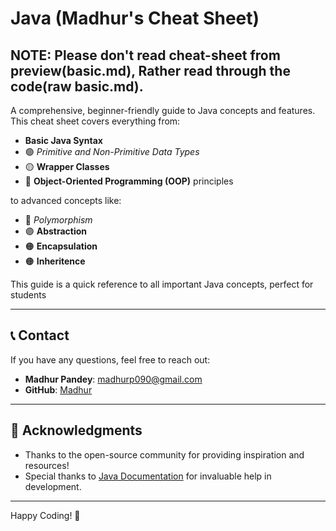 # **Java (Madhur's Cheat Sheet)**

## NOTE: Please don't read cheat-sheet from preview(basic.md), Rather read through the code(raw basic.md).

A comprehensive, beginner-friendly guide to Java concepts and features.  
This cheat sheet covers everything from:

- **Basic Java Syntax**
- 🟢 *Primitive and Non-Primitive Data Types*
- 🟡 **Wrapper Classes**
- 🔵 **Object-Oriented Programming (OOP)** principles

to advanced concepts like:

- 🔴 *Polymorphism*
- 🟣 **Abstraction**
- 🟠 **Encapsulation**
- 🟠 **Inheritence**

This guide is a quick reference to all important Java concepts, perfect for students


---

## 📞 Contact

If you have any questions, feel free to reach out:

- **Madhur Pandey**: madhurp090@gmail.com
- **GitHub**: [Madhur](https://github.com/Madhur6)

---

## 🎉 Acknowledgments

- Thanks to the open-source community for providing inspiration and resources!
- Special thanks to [Java Documentation](https://docs.oracle.com/javase/8/docs/) for invaluable help in development.

---

Happy Coding! 🎉
